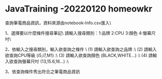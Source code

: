 # JavaTraining  -20220120 homeowkr

查詢筆電商品資訊，資料來源由notebook-Info.csv匯入\\ 

1、選擇要以什麼條件搜尋筆記\\ 
請輸入搜尋類別：1:品牌 2:CPU 3:顏色 4:螢幕尺吋\\ 

2、依輸入之搜尋類別，輸入欲查詢之條件 \\ 
 (1) 請輸入欲查詢之品牌 :\\ 
 (2) 請輸入欲查詢CPU等級 (i5,i7,M1) :\\ 
 (3) 請輸入欲查詢顏色 (BLACK,WHITE...) :\\ 
 (4) 請輸入欲查詢螢幕尺吋 (13,15.6,16...) :\\ 
 
3、依查詢條件秀出符合之筆電商品資訊
